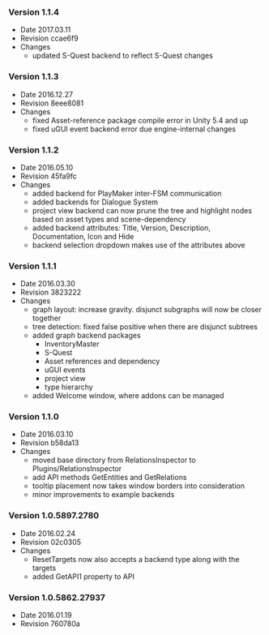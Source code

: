 ### Version 1.1.4
* Date 2017.03.11
* Revision ccae6f9
* Changes
	* updated S-Quest backend to reflect S-Quest changes

### Version 1.1.3
* Date 2016.12.27
* Revision 8eee8081
* Changes
  * fixed Asset-reference package compile error in Unity 5.4 and up
  * fixed uGUI event backend error due engine-internal changes

### Version 1.1.2
* Date 2016.05.10
* Revision 45fa9fc
* Changes
	* added backend for PlayMaker inter-FSM communication
	* added backends for Dialogue System
	* project view backend can now prune the tree and highlight nodes based on asset types and scene-dependency
	* added backend attributes: Title, Version, Description, Documentation, Icon and Hide
	* backend selection dropdown makes use of the attributes above

### Version 1.1.1
* Date 2016.03.30
* Revision 3823222
* Changes
	* graph layout: increase gravity. disjunct subgraphs will now be closer together
	* tree detection: fixed false positive when there are disjunct subtrees
	* added graph backend packages
		* InventoryMaster
		* S-Quest
		* Asset references and dependency
		* uGUI events
		* project view
		* type hierarchy
	* added Welcome window, where addons can be managed

### Version 1.1.0
* Date 2016.03.10
* Revision b58da13
* Changes
	* moved base directory from RelationsInspector to Plugins/RelationsInspector
	* add API methods GetEntities and GetRelations
	* tooltip placement now takes window borders into consideration
	* minor improvements to example backends

### Version 1.0.5897.2780
* Date 2016.02.24
* Revision 02c0305
* Changes
	* ResetTargets now also accepts a backend type along with the targets
	* added GetAPI1 property to API

### Version 1.0.5862.27937
* Date 2016.01.19
* Revision 760780a
